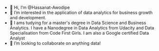 - 👋 Hi, I’m @Hassanat-Awodipe
- 👀 I’m interested in the application of data analytics for business growth and development. 
- 🌱 I ams tudying for a master's degree in Data Science and Business Analytics. I have a Nanodegree in Data Analytics from Udacity and Data Specialisation from Code First Girls. I am also a Google certified Data Analyst
- 💞️ I’m looking to collaborate on anything data!

<!---
Hassanat-Awodipe/Hassanat-Awodipe is a ✨ special ✨ repository because its `README.md` (this file) appears on your GitHub profile.
You can click the Preview link to take a look at your changes.
--->
